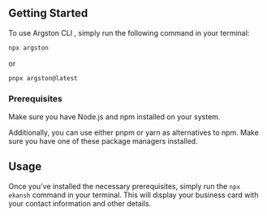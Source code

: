 ## Getting Started

To use Argston CLI , simply run the following command in your terminal:
```zsh
npx argston
```
or 
```zsh
pnpx argston@latest
```

### Prerequisites

Make sure you have Node.js and npm installed on your system.

Additionally, you can use either pnpm or yarn as alternatives to npm. Make sure you have one of these package managers installed.

## Usage

Once you've installed the necessary prerequisites, simply run the `npx ekansh` command in your terminal. This will display your business card with your contact information and other details.
